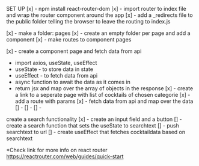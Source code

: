 SET UP
[x] - npm install react-router-dom
[x] - import router to index file and wrap the router component around the app
[x] - add a \_redirects file to the public folder telling the browser to leave the routing to index.js

[x] - make a folder: pages
[x] - create an empty folder per page and add a component
[x] - make routes to component pages

[x] - create a component page and fetch data from api

- import axios, useState, useEffect
- useState - to store data in state
- useEffect - to fetch data from api
- async function to await the data as it comes in
- return jsx and map over the array of objects in the response
  [x] - create a link to a seperate page with list of cocktails of chosen categorie
  [x] - add a route with params
  [x] - fetch data from api and map over the data
  [] -
  [] -
  [] -

create a search functionality
[x] - create an input field and a button
[] - create a search function that sets the useState to searchtext
[] - push searchtext to url
[] - create useEffect that fetches cocktaildata based on searchtext

\*Check link for more info on react router https://reactrouter.com/web/guides/quick-start
